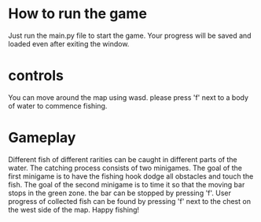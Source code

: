 # How to run the game
Just run the main.py file to start the game. Your progress will be saved and loaded even after exiting the window. 

# controls
You can move around the map using wasd. please press 'f' next to a body of water to commence fishing.

# Gameplay
Different fish of different rarities can be caught in different parts of the water. The catching process consists of two minigames. The goal of the first minigame is to have the fishing hook dodge all obstacles and touch the fish.
The goal of the second minigame is to time it so that the moving bar stops in the green zone. the bar can be stopped by pressing 'f'. User progress of collected fish can be found by pressing 'f' next to the chest on the west side of the map. Happy fishing!
